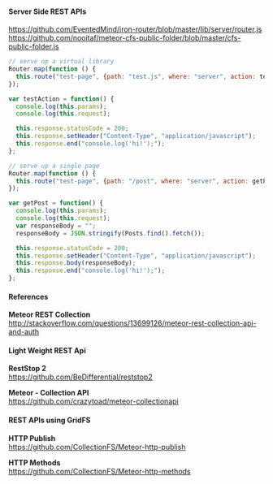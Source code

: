   

#### Server Side REST APIs

https://github.com/EventedMind/iron-router/blob/master/lib/server/router.js 
https://github.com/nooitaf/meteor-cfs-public-folder/blob/master/cfs-public-folder.js  


````js
// serve up a virtual library
Router.map(function () {
  this.route("test-page", {path: "test.js", where: "server", action: testAction});
});

var testAction = function() {
  console.log(this.params);
  console.log(this.request);

  this.response.statusCode = 200;
  this.response.setHeader("Content-Type", "application/javascript");
  this.response.end("console.log('hi!');");
};
````

````js
// serve up a single page
Router.map(function () {
  this.route("test-page", {path: "/post", where: "server", action: getPost});
});

var getPost = function() {
  console.log(this.params);
  console.log(this.request);
  var responseBody = "";
  responseBody = JSON.stringify(Posts.find().fetch());

  this.response.statusCode = 200;
  this.response.setHeader("Content-Type", "application/javascript");
  this.response.body(responseBody);
  this.response.end("console.log('hi!');");
};
````



#### References  

**Meteor REST Collection**  
http://stackoverflow.com/questions/13699126/meteor-rest-collection-api-and-auth  



#### Light Weight REST Api

**RestStop 2**  
https://github.com/BeDifferential/reststop2  

**Meteor - Collection API**    
https://github.com/crazytoad/meteor-collectionapi  


#### REST APIs using GridFS

**HTTP Publish**  
https://github.com/CollectionFS/Meteor-http-publish  

**HTTP Methods**  
https://github.com/CollectionFS/Meteor-http-methods  
